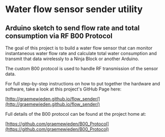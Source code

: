 Water flow sensor sender utility
================================

Arduino sketch to send flow rate and total consumption via RF B00 Protocol
--------------------------------------------------------------------------

The goal of this project is to build a water flow sensor that can monitor instantaneous water flow rate and calculate total water consumption and transmit that data wirelessly to a Ninja Block or another Arduino.

The custom B00 protocol is used to handle RF transmission of the sensor data.

For full step-by-step instructions on how to put together the hardware and software, take a look at this project's GitHub Page here:

[http://graemewieden.github.io/flow_sender/](http://graemewieden.github.io/flow_sender/)

Full details of the B00 protocol can be found at the project home at:

[https://github.com/graemewieden/B00_Protocol](https://github.com/graemewieden/B00_Protocol)



